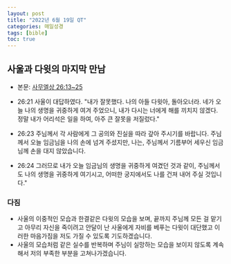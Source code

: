 ```yaml
---
layout: post
title: "2022년 6월 19일 QT"
categories: 매일성경
tags: [bible]
toc: true
---
```


## 사울과 다윗의 마지막 만남
- 본문: [사무엘상 26:13~25](https://www.bskorea.or.kr/bible/korbibReadpage.php?version=SAENEW&book=1sa&chap=26&sec=13&cVersion=&fontSize=15px&fontWeight=normal#focus)

- 26:21 사울이 대답하였다. "내가 잘못했다. 나의 아들 다윗아, 돌아오너라. 네가 오늘 나의 생명을 귀중하게 여겨 주었으니, 내가 다시는 너에게 해를 끼치지 않겠다. 정말 내가 어리석은 일을 하여, 아주 큰 잘못을 저질렀다."
- 26:23 주님께서 각 사람에게 그 공의와 진실을 따라 갚아 주시기를 바랍니다. 주님께서 오늘 임금님을 나의 손에 넘겨 주셨지만, 나는, 주님께서 기름부어 세우신 임금님께 손을 대지 않았습니다.
- 26:24 그러므로 내가 오늘 임금님의 생명을 귀중하게 여겼던 것과 같이, 주님께서도 나의 생명을 귀중하게 여기시고, 어떠한 궁지에서도 나를 건져 내어 주실 것입니다."

### 다짐
- 사울의 이중적인 모습과 한결같은 다윗의 모습을 보며, 끝까지 주님께 모든 걸 맡기고 아무리 자신을 죽이려고 안달이 난 사울에게 자비를 베푸는 다윗이 대단했고 이러한 마음가짐을 저도 가질 수 있도록 기도하겠습니다.
- 사울의 모습처럼 같은 실수를 반복하며 주님이 실망하는 모습을 보이지 않도록 계속해서 저의 부족한 부분을 고쳐나가겠습니다.
